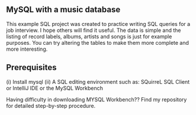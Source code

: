 MySQL with a music database
---------------------------
This example SQL project was created to practice writing SQL queries for a job interview. I hope others will find it useful. The data is simple and the listing of record labels, albums, artists and songs is just for example purposes. You can try altering the tables to make them more complete and more interesting.

Prerequisites
-------------
(i)  Install mysql
(ii) A SQL editing environment such as: SQuirreL SQL Client or IntelliJ IDE or the MySQL Workbench

Having difficulty in downloading MYSQL Workbench??
Find my repository for detailed step-by-step procedure.
